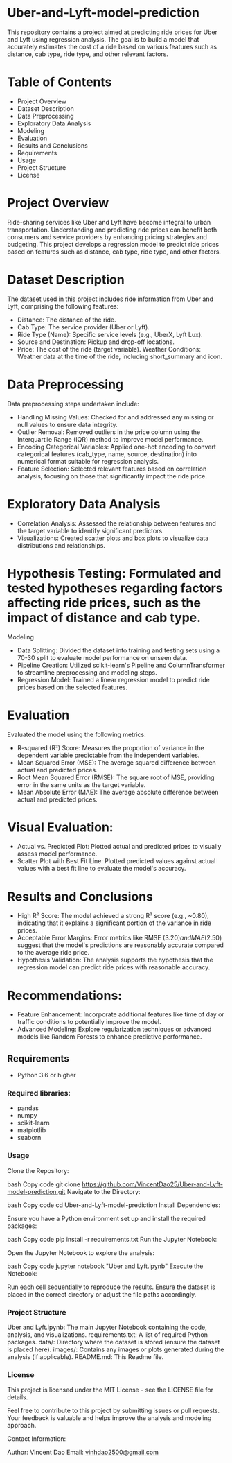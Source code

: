 # Uber-and-Lyft-model-prediction

This repository contains a project aimed at predicting ride prices for Uber and Lyft using regression analysis. The goal is to build a model that accurately estimates the cost of a ride based on various features such as distance, cab type, ride type, and other relevant factors.

# Table of Contents
- Project Overview
- Dataset Description
- Data Preprocessing
- Exploratory Data Analysis
- Modeling
- Evaluation
- Results and Conclusions
- Requirements
- Usage
- Project Structure
- License

  
# Project Overview
Ride-sharing services like Uber and Lyft have become integral to urban transportation. Understanding and predicting ride prices can benefit both consumers and service providers by enhancing pricing strategies and budgeting. This project develops a regression model to predict ride prices based on features such as distance, cab type, ride type, and other factors.

# Dataset Description
The dataset used in this project includes ride information from Uber and Lyft, comprising the following features:

- Distance: The distance of the ride.
- Cab Type: The service provider (Uber or Lyft).
- Ride Type (Name): Specific service levels (e.g., UberX, Lyft Lux).
- Source and Destination: Pickup and drop-off locations.
- Price: The cost of the ride (target variable).
Weather Conditions: Weather data at the time of the ride, including short_summary and icon.

# Data Preprocessing
Data preprocessing steps undertaken include:

- Handling Missing Values: Checked for and addressed any missing or null values to ensure data integrity.
- Outlier Removal: Removed outliers in the price column using the Interquartile Range (IQR) method to improve model performance.
- Encoding Categorical Variables: Applied one-hot encoding to convert categorical features (cab_type, name, source, destination) into numerical format suitable for regression analysis.
- Feature Selection: Selected relevant features based on correlation analysis, focusing on those that significantly impact the ride price.

# Exploratory Data Analysis
- Correlation Analysis: Assessed the relationship between features and the target variable to identify significant predictors.
- Visualizations: Created scatter plots and box plots to visualize data distributions and relationships.

# Hypothesis Testing: Formulated and tested hypotheses regarding factors affecting ride prices, such as the impact of distance and cab type.
Modeling
- Data Splitting: Divided the dataset into training and testing sets using a 70-30 split to evaluate model performance on unseen data.
- Pipeline Creation: Utilized scikit-learn's Pipeline and ColumnTransformer to streamline preprocessing and modeling steps.
- Regression Model: Trained a linear regression model to predict ride prices based on the selected features.

# Evaluation

Evaluated the model using the following metrics:

- R-squared (R²) Score: Measures the proportion of variance in the dependent variable predictable from the independent variables.
- Mean Squared Error (MSE): The average squared difference between actual and predicted prices.
- Root Mean Squared Error (RMSE): The square root of MSE, providing error in the same units as the target variable.
- Mean Absolute Error (MAE): The average absolute difference between actual and predicted prices.

# Visual Evaluation:

- Actual vs. Predicted Plot: Plotted actual and predicted prices to visually assess model performance.
- Scatter Plot with Best Fit Line: Plotted predicted values against actual values with a best fit line to evaluate the model's accuracy.

# Results and Conclusions
- High R² Score: The model achieved a strong R² score (e.g., ~0.80), indicating that it explains a significant portion of the variance in ride prices.
- Acceptable Error Margins: Error metrics like RMSE ($3.20) and MAE ($2.50) suggest that the model's predictions are reasonably accurate compared to the average ride price.
- Hypothesis Validation: The analysis supports the hypothesis that the regression model can predict ride prices with reasonable accuracy.

# Recommendations:
- Feature Enhancement: Incorporate additional features like time of day or traffic conditions to potentially improve the model.
- Advanced Modeling: Explore regularization techniques or advanced models like Random Forests to enhance predictive performance.

## Requirements
- Python 3.6 or higher

### Required libraries:

- pandas
- numpy
- scikit-learn
- matplotlib
- seaborn

### Usage

Clone the Repository:

bash
Copy code
git clone https://github.com/VincentDao25/Uber-and-Lyft-model-prediction.git
Navigate to the Directory:

bash
Copy code
cd Uber-and-Lyft-model-prediction
Install Dependencies:

Ensure you have a Python environment set up and install the required packages:

bash
Copy code
pip install -r requirements.txt
Run the Jupyter Notebook:

Open the Jupyter Notebook to explore the analysis:

bash
Copy code
jupyter notebook "Uber and Lyft.ipynb"
Execute the Notebook:

Run each cell sequentially to reproduce the results.
Ensure the dataset is placed in the correct directory or adjust the file paths accordingly.

### Project Structure
Uber and Lyft.ipynb: The main Jupyter Notebook containing the code, analysis, and visualizations.
requirements.txt: A list of required Python packages.
data/: Directory where the dataset is stored (ensure the dataset is placed here).
images/: Contains any images or plots generated during the analysis (if applicable).
README.md: This Readme file.

### License
This project is licensed under the MIT License - see the LICENSE file for details.

Feel free to contribute to this project by submitting issues or pull requests. Your feedback is valuable and helps improve the analysis and modeling approach.

Contact Information:

Author: Vincent Dao
Email: vinhdao2500@gmail.com
